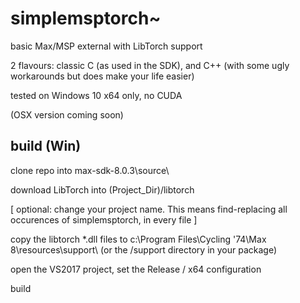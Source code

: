 # simplemsptorch~
 basic Max/MSP external with LibTorch support

 2 flavours: classic C (as used in the SDK), and C++ (with some ugly workarounds but does make your life easier)

 tested on Windows 10 x64 only, no CUDA

 (OSX version coming soon)

 ## build (Win)

 clone repo into max-sdk-8.0.3\source\

 download LibTorch into (Project_Dir)/libtorch

 [ optional: change your project name. This means find-replacing all occurences of simplemsptorch, in every file ]

 copy the libtorch *.dll files to c:\Program Files\Cycling '74\Max 8\resources\support\ (or the /support directory in your package)

 open the VS2017 project, set the Release / x64 configuration

 build
